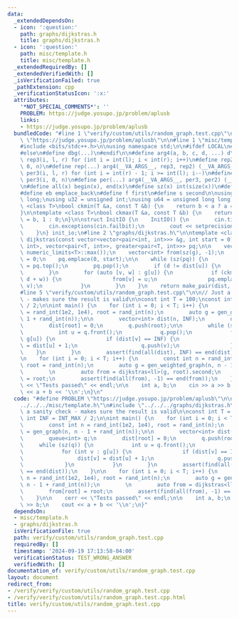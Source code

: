 ```yaml
---
data:
  _extendedDependsOn:
  - icon: ':question:'
    path: graphs/dijkstras.h
    title: graphs/dijkstras.h
  - icon: ':question:'
    path: misc/template.h
    title: misc/template.h
  _extendedRequiredBy: []
  _extendedVerifiedWith: []
  _isVerificationFailed: true
  _pathExtension: cpp
  _verificationStatusIcon: ':x:'
  attributes:
    '*NOT_SPECIAL_COMMENTS*': ''
    PROBLEM: https://judge.yosupo.jp/problem/aplusb
    links:
    - https://judge.yosupo.jp/problem/aplusb
  bundledCode: "#line 1 \"verify/custom/utils/random_graph.test.cpp\"\n#define PROBLEM\
    \ \"https://judge.yosupo.jp/problem/aplusb\"\n\n#line 1 \"misc/template.h\"\n\
    #include <bits/stdc++.h>\n\nusing namespace std;\n\n#ifdef LOCAL\n#include <utils>\n\
    #else\n#define dbg(...)\n#endif\n\n#define arg4(a, b, c, d, ...) d\n \n#define\
    \ rep3(i, l, r) for (int i = int(l); i < int(r); i++)\n#define rep2(i, n) rep3(i,\
    \ 0, n)\n#define rep(...) arg4(__VA_ARGS__, rep3, rep2) (__VA_ARGS__)\n \n#define\
    \ per3(i, l, r) for (int i = int(r) - 1; i >= int(l); i--)\n#define per2(i, n)\
    \ per3(i, 0, n)\n#define per(...) arg4(__VA_ARGS__, per3, per2) (__VA_ARGS__)\n\
    \n#define all(x) begin(x), end(x)\n#define sz(x) int(size(x))\n#define pb push_back\n\
    #define eb emplace_back\n#define f first\n#define s second\n\nusing ll = long\
    \ long;\nusing u32 = unsigned int;\nusing u64 = unsigned long long;\n\ntemplate\
    \ <class T>\nbool ckmin(T &a, const T &b) {\n    return b < a ? a = b, 1 : 0;\n\
    }\n\ntemplate <class T>\nbool ckmax(T &a, const T &b) {\n    return b > a ? a\
    \ = b, 1 : 0;\n}\n\nstruct InitIO {\n    InitIO() {\n        cin.tie(0)->sync_with_stdio(0);\n\
    \        cin.exceptions(cin.failbit);\n        cout << setprecision(10) << fixed;\n\
    \    }\n} init_io;\n#line 2 \"graphs/dijkstras.h\"\n\ntemplate <class T>\nauto\
    \ dijkstras(const vector<vector<pair<int, int>>> &g, int start = 0) {\n    priority_queue<pair<T,\
    \ int>, vector<pair<T, int>>, greater<pair<T, int>>> pq;\n\n    vector<T> dist(sz(g),\
    \ numeric_limits<T>::max());\n    vector<int> from(sz(g), -1);\n    \n    dist[start]\
    \ = 0;\n    pq.emplace(0, start);\n\n    while (sz(pq)) {\n        auto [d, u]\
    \ = pq.top();\n        pq.pop();\n        if (d != dist[u]) {\n            continue;\n\
    \        }\n        for (auto [v, w] : g[u]) {\n            if (ckmin(dist[v],\
    \ d + w)) {\n                from[v] = u;\n                pq.emplace(dist[v],\
    \ v);\n            }\n        }\n    }\n    return make_pair(dist, from);\n}\n\
    #line 5 \"verify/custom/utils/random_graph.test.cpp\"\n\n// Just a sanity check\
    \ - makes sure the result is valid\n\nconst int T = 100;\nconst int INF = INT_MAX\
    \ / 2;\n\nint main() {\n    for (int i = 0; i < T; i++) {\n        const int n\
    \ = rand_int(1e2, 1e4), root = rand_int(n);\n        auto g = gen_graph(n, n -\
    \ 1 + rand_int(n));\n\n        vector<int> dist(n, INF);\n        queue<int> q;\n\
    \        dist[root] = 0;\n        q.push(root);\n\n        while (sz(q)) {\n \
    \           int u = q.front();\n            q.pop();\n            for (int v :\
    \ g[u]) {\n                if (dist[v] == INF) {\n                    dist[v]\
    \ = dist[u] + 1;\n                    q.push(v);\n                }\n        \
    \    }\n        }\n        assert(find(all(dist), INF) == end(dist));\n    }\n\
    \n    for (int i = 0; i < T; i++) {\n        const int n = rand_int(1e2, 1e4),\
    \ root = rand_int(n);\n        auto g = gen_weighted_graph(n, n - 1 + rand_int(n));\n\
    \        \n        auto from = dijkstras<ll>(g, root).second;\n        from[root]\
    \ = root;\n        assert(find(all(from), -1) == end(from));\n    }\n\n    cerr\
    \ << \"Tests passed\" << endl;\n\n    int a, b;\n    cin >> a >> b;\n    cout\
    \ << a + b << '\\n';\n}\n"
  code: "#define PROBLEM \"https://judge.yosupo.jp/problem/aplusb\"\n\n#include \"\
    ../../../misc/template.h\"\n#include \"../../../graphs/dijkstras.h\"\n\n// Just\
    \ a sanity check - makes sure the result is valid\n\nconst int T = 100;\nconst\
    \ int INF = INT_MAX / 2;\n\nint main() {\n    for (int i = 0; i < T; i++) {\n\
    \        const int n = rand_int(1e2, 1e4), root = rand_int(n);\n        auto g\
    \ = gen_graph(n, n - 1 + rand_int(n));\n\n        vector<int> dist(n, INF);\n\
    \        queue<int> q;\n        dist[root] = 0;\n        q.push(root);\n\n   \
    \     while (sz(q)) {\n            int u = q.front();\n            q.pop();\n\
    \            for (int v : g[u]) {\n                if (dist[v] == INF) {\n   \
    \                 dist[v] = dist[u] + 1;\n                    q.push(v);\n   \
    \             }\n            }\n        }\n        assert(find(all(dist), INF)\
    \ == end(dist));\n    }\n\n    for (int i = 0; i < T; i++) {\n        const int\
    \ n = rand_int(1e2, 1e4), root = rand_int(n);\n        auto g = gen_weighted_graph(n,\
    \ n - 1 + rand_int(n));\n        \n        auto from = dijkstras<ll>(g, root).second;\n\
    \        from[root] = root;\n        assert(find(all(from), -1) == end(from));\n\
    \    }\n\n    cerr << \"Tests passed\" << endl;\n\n    int a, b;\n    cin >> a\
    \ >> b;\n    cout << a + b << '\\n';\n}"
  dependsOn:
  - misc/template.h
  - graphs/dijkstras.h
  isVerificationFile: true
  path: verify/custom/utils/random_graph.test.cpp
  requiredBy: []
  timestamp: '2024-09-19 17:13:58-04:00'
  verificationStatus: TEST_WRONG_ANSWER
  verifiedWith: []
documentation_of: verify/custom/utils/random_graph.test.cpp
layout: document
redirect_from:
- /verify/verify/custom/utils/random_graph.test.cpp
- /verify/verify/custom/utils/random_graph.test.cpp.html
title: verify/custom/utils/random_graph.test.cpp
---
```


